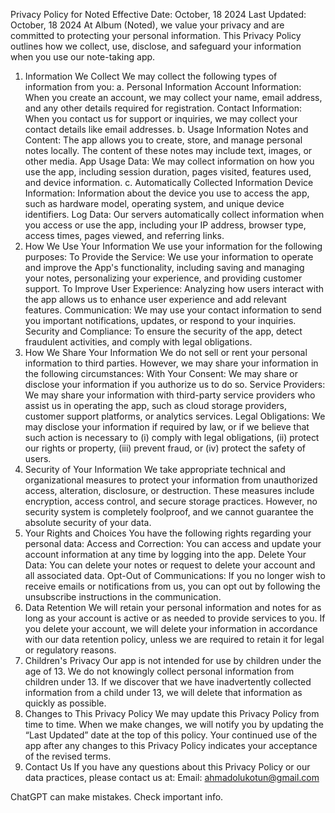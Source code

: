Privacy Policy for Noted
Effective Date: October, 18 2024
Last Updated: October, 18 2024
At Album (Noted), we value your privacy and are committed to protecting your personal information. This Privacy Policy outlines how we collect, use, disclose, and safeguard your information when you use our note-taking app.
1. Information We Collect
We may collect the following types of information from you:
a. Personal Information
Account Information: When you create an account, we may collect your name, email address, and any other details required for registration.
Contact Information: When you contact us for support or inquiries, we may collect your contact details like email addresses.
b. Usage Information
Notes and Content: The app allows you to create, store, and manage personal notes locally. The content of these notes may include text, images, or other media.
App Usage Data: We may collect information on how you use the app, including session duration, pages visited, features used, and device information.
c. Automatically Collected Information
Device Information: Information about the device you use to access the app, such as hardware model, operating system, and unique device identifiers.
Log Data: Our servers automatically collect information when you access or use the app, including your IP address, browser type, access times, pages viewed, and referring links.
2. How We Use Your Information
We use your information for the following purposes:
To Provide the Service: We use your information to operate and improve the App's functionality, including saving and managing your notes, personalizing your experience, and providing customer support.
To Improve User Experience: Analyzing how users interact with the app allows us to enhance user experience and add relevant features.
Communication: We may use your contact information to send you important notifications, updates, or respond to your inquiries.
Security and Compliance: To ensure the security of the app, detect fraudulent activities, and comply with legal obligations.
3. How We Share Your Information
We do not sell or rent your personal information to third parties. However, we may share your information in the following circumstances:
With Your Consent: We may share or disclose your information if you authorize us to do so.
Service Providers: We may share your information with third-party service providers who assist us in operating the app, such as cloud storage providers, customer support platforms, or analytics services.
Legal Obligations: We may disclose your information if required by law, or if we believe that such action is necessary to (i) comply with legal obligations, (ii) protect our rights or property, (iii) prevent fraud, or (iv) protect the safety of users.
4. Security of Your Information
We take appropriate technical and organizational measures to protect your information from unauthorized access, alteration, disclosure, or destruction. These measures include encryption, access control, and secure storage practices. However, no security system is completely foolproof, and we cannot guarantee the absolute security of your data.
5. Your Rights and Choices
You have the following rights regarding your personal data:
Access and Correction: You can access and update your account information at any time by logging into the app.
Delete Your Data: You can delete your notes or request to delete your account and all associated data.
Opt-Out of Communications: If you no longer wish to receive emails or notifications from us, you can opt out by following the unsubscribe instructions in the communication.
6. Data Retention
We will retain your personal information and notes for as long as your account is active or as needed to provide services to you. If you delete your account, we will delete your information in accordance with our data retention policy, unless we are required to retain it for legal or regulatory reasons.
7. Children's Privacy
Our app is not intended for use by children under the age of 13. We do not knowingly collect personal information from children under 13. If we discover that we have inadvertently collected information from a child under 13, we will delete that information as quickly as possible.
8. Changes to This Privacy Policy
We may update this Privacy Policy from time to time. When we make changes, we will notify you by updating the “Last Updated” date at the top of this policy. Your continued use of the app after any changes to this Privacy Policy indicates your acceptance of the revised terms.
9. Contact Us
If you have any questions about this Privacy Policy or our data practices, please contact us at:
Email: ahmadolukotun@gmail.com











ChatGPT can make mistakes. Check important info.
